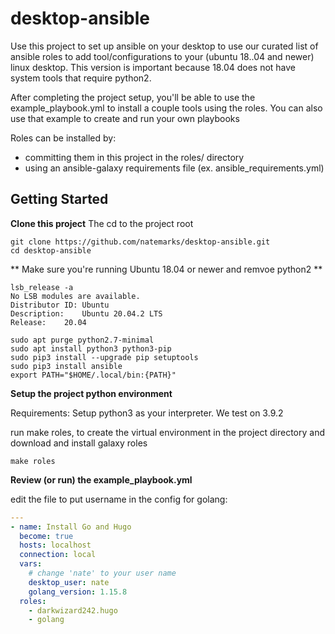 # desktop-ansible
Use this project to set up ansible on your desktop to use our curated list of ansible roles to add tool/configurations to your (ubuntu 18..04 and newer) linux desktop. This version is important because 18.04 does not have system tools that require python2.


After completing the project setup, you'll be able to use the example_playbook.yml to install a couple tools using the roles. You can also use that example to create and run your own playbooks

Roles can be installed by:
 - committing them in this project in the roles/ directory
 - using an ansible-galaxy requirements file (ex. ansible_requirements.yml)


## Getting Started

**Clone this project**
The cd to the project root
```shell
git clone https://github.com/natemarks/desktop-ansible.git
cd desktop-ansible
```

** Make sure you're running Ubuntu 18.04 or newer and remvoe python2 **
```shell
lsb_release -a
No LSB modules are available.
Distributor ID:	Ubuntu
Description:	Ubuntu 20.04.2 LTS
Release:	20.04

```


```shell
sudo apt purge python2.7-minimal
sudo apt install python3 python3-pip
sudo pip3 install --upgrade pip setuptools
sudo pip3 install ansible
export PATH="$HOME/.local/bin:{PATH}"

```

**Setup the project python environment**


Requirements: Setup python3 as your interpreter. We test on 3.9.2

run make roles, to create the virtual environment in the project directory and download and install galaxy roles
```shell
make roles
```


**Review (or run) the example_playbook.yml**

edit the file to put username in the config for golang:
```yaml
---
- name: Install Go and Hugo
  become: true
  hosts: localhost
  connection: local
  vars:
    # change 'nate' to your user name
    desktop_user: nate
    golang_version: 1.15.8
  roles:
    - darkwizard242.hugo
    - golang
```


